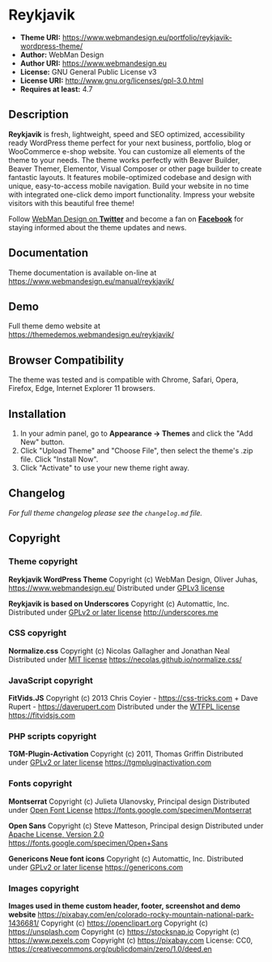 # Reykjavik

* **Theme URI:**          https://www.webmandesign.eu/portfolio/reykjavik-wordpress-theme/
* **Author:**             WebMan Design
* **Author URI:**         https://www.webmandesign.eu
* **License:**            GNU General Public License v3
* **License URI:**        http://www.gnu.org/licenses/gpl-3.0.html
* **Requires at least:**  4.7


## Description

**Reykjavik** is fresh, lightweight, speed and SEO optimized, accessibility ready WordPress theme perfect for your next business, portfolio, blog or WooCommerce e-shop website. You can customize all elements of the theme to your needs. The theme works perfectly with Beaver Builder, Beaver Themer, Elementor, Visual Composer or other page builder to create fantastic layouts. It features mobile-optimized codebase and design with unique, easy-to-access mobile navigation. Build your website in no time with integrated one-click demo import functionality. Impress your website visitors with this beautiful free theme!

Follow [WebMan Design on **Twitter**](https://twitter.com/webmandesigneu) and become a fan on [**Facebook**](https://www.facebook.com/webmandesigneu) for staying informed about the theme updates and news.


## Documentation

Theme documentation is available on-line at https://www.webmandesign.eu/manual/reykjavik/


## Demo

Full theme demo website at https://themedemos.webmandesign.eu/reykjavik/


## Browser Compatibility

The theme was tested and is compatible with Chrome, Safari, Opera, Firefox, Edge, Internet Explorer 11 browsers.


## Installation

1. In your admin panel, go to **Appearance &rarr; Themes** and click the "Add New" button.
2. Click "Upload Theme" and "Choose File", then select the theme's .zip file. Click "Install Now".
3. Click "Activate" to use your new theme right away.


## Changelog

*For full theme changelog please see the `changelog.md` file.*


## Copyright

### Theme copyright

**Reykjavik WordPress Theme**
Copyright (c) WebMan Design, Oliver Juhas, https://www.webmandesign.eu/
Distributed under [GPLv3 license](https://www.gnu.org/licenses/gpl-3.0.html)

**Reykjavik is based on Underscores**
Copyright (c) Automattic, Inc.
Distributed under [GPLv2 or later license](https://www.gnu.org/licenses/gpl-2.0.html)
http://underscores.me

### CSS copyright

**Normalize.css**
Copyright (c) Nicolas Gallagher and Jonathan Neal
Distributed under [MIT license](https://opensource.org/licenses/MIT)
https://necolas.github.io/normalize.css/

### JavaScript copyright

**FitVids.JS**
Copyright (c) 2013 Chris Coyier - https://css-tricks.com + Dave Rupert - https://daverupert.com
Distributed under the [WTFPL license](https://sam.zoy.org/wtfpl/)
https://fitvidsjs.com

### PHP scripts copyright

**TGM-Plugin-Activation**
Copyright (c) 2011, Thomas Griffin
Distributed under [GPLv2 or later license](https://www.gnu.org/licenses/gpl-2.0.html)
https://tgmpluginactivation.com

### Fonts copyright

**Montserrat**
Copyright (c) Julieta Ulanovsky, Principal design
Distributed under [Open Font License](http://scripts.sil.org/cms/scripts/page.php?site_id=nrsi&id=OFL_web)
https://fonts.google.com/specimen/Montserrat

**Open Sans**
Copyright (c) Steve Matteson, Principal design
Distributed under [Apache License, Version 2.0](http://www.apache.org/licenses/LICENSE-2.0)
https://fonts.google.com/specimen/Open+Sans

**Genericons Neue font icons**
Copyright (c) Automattic, Inc.
Distributed under [GPLv2 or later license](https://www.gnu.org/licenses/gpl-2.0.html)
https://genericons.com

### Images copyright

**Images used in theme custom header, footer, screenshot and demo website**
https://pixabay.com/en/colorado-rocky-mountain-national-park-1436681/
Copyright (c) https://openclipart.org
Copyright (c) https://unsplash.com
Copyright (c) https://stocksnap.io
Copyright (c) https://www.pexels.com
Copyright (c) https://pixabay.com
License: CC0, https://creativecommons.org/publicdomain/zero/1.0/deed.en
